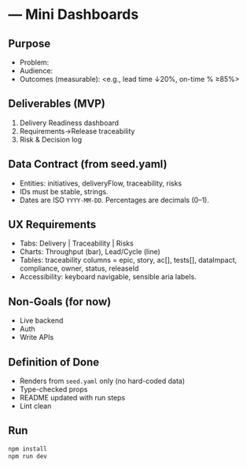 



# <Project Name> — Mini Dashboards

## Purpose
- Problem:
- Audience:
- Outcomes (measurable): <e.g., lead time ↓20%, on-time % ≥85%>

## Deliverables (MVP)
1) Delivery Readiness dashboard
2) Requirements→Release traceability
3) Risk & Decision log

## Data Contract (from seed.yaml)
- Entities: initiatives, deliveryFlow, traceability, risks
- IDs must be stable, strings.
- Dates are ISO `YYYY-MM-DD`. Percentages are decimals (0–1).

## UX Requirements
- Tabs: Delivery | Traceability | Risks
- Charts: Throughput (bar), Lead/Cycle (line)
- Tables: traceability columns = epic, story, ac[], tests[], dataImpact, compliance, owner, status, releaseId
- Accessibility: keyboard navigable, sensible aria labels.

## Non-Goals (for now)
- Live backend
- Auth
- Write APIs

## Definition of Done
- Renders from `seed.yaml` only (no hard-coded data)
- Type-checked props
- README updated with run steps
- Lint clean

## Run
```bash
npm install
npm run dev
